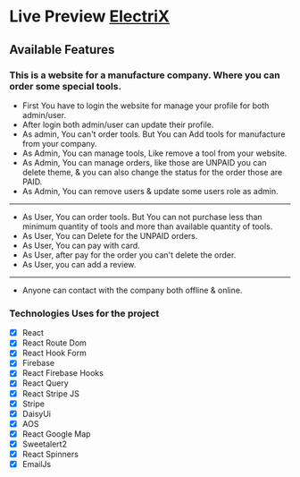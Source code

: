 # Live Preview [ElectriX](https://electrix-f01c8.web.app/)

## Available Features

### This is a website for a manufacture company. Where you can order some special tools.

-   First You have to login the website for manage your profile for both admin/user.
-   After login both admin/user can update their profile.
-   As admin, You can't order tools. But You can Add tools for manufacture from your company.
-   As Admin, You can manage tools, Like remove a tool from your website.
-   As Admin, You can manage orders, like those are UNPAID you can delete theme, & you can also change the status for the order those are PAID.
-   As Admin, You can remove users & update some users role as admin.

---

-   As User, You can order tools. But You can not purchase less than minimum quantity of tools and more than available quantity of tools.
-   As User, You can Delete for the UNPAID orders.
-   As User, You can pay with card.
-   As User, after pay for the order you can't delete the order.
-   As User, you can add a review.

---

-   Anyone can contact with the company both offline & online.

### Technologies Uses for the project

-   [x] React
-   [x] React Route Dom
-   [x] React Hook Form
-   [x] Firebase
-   [x] React Firebase Hooks
-   [x] React Query
-   [x] React Stripe JS
-   [x] Stripe
-   [x] DaisyUi
-   [x] AOS
-   [x] React Google Map
-   [x] Sweetalert2
-   [x] React Spinners
-   [x] EmailJs
